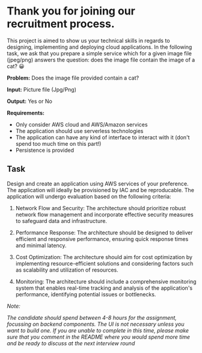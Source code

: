 # Thank you for joining our recruitment process.

This project is aimed to show us your technical skills in regards to designing, implementing and deploying cloud applications. In the following task, we ask that you prepare a simple service which for a given image file (jpeg/png) answers the question: does the image file contain the image of a cat? 😀

**Problem:** Does the image file provided contain a cat?

**Input:** Picture file (Jpg/Png)

**Output:** Yes or No

**Requirements:**

* Only consider AWS cloud and AWS/Amazon services
* The application should use serverless technologies
* The application can have any kind of interface to interact with it (don't spend too much time on this part!)
* Persistence is provided


## Task 

Design and create an application using AWS services of your preference. The application will ideally be provisioned by IAC and be reproducable. The application will undergo evaluation based on the following criteria:

1. Network Flow and Security: The architecture should prioritize robust network flow management and incorporate effective security measures to safeguard data and infrastructure.

2. Performance Response: The architecture should be designed to deliver efficient and responsive performance, ensuring quick response times and minimal latency.

3. Cost Optimization: The architecture should aim for cost optimization by implementing resource-efficient solutions and considering factors such as scalability and utilization of resources.

4. Monitoring: The architecture should include a comprehensive monitoring system that enables real-time tracking and analysis of the application's performance, identifying potential issues or bottlenecks.


*Note:*

*The candidate should spend between 4-8 hours for the assignment, focussing on backend components. The UI is not necessary unless you want to build one. If you are unable to complete in this time, please make sure that you comment in the README where you would spend more time and be ready to discuss at the next interview round*
